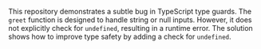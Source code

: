 This repository demonstrates a subtle bug in TypeScript type guards. The `greet` function is designed to handle string or null inputs.  However, it does not explicitly check for `undefined`, resulting in a runtime error. The solution shows how to improve type safety by adding a check for `undefined`.